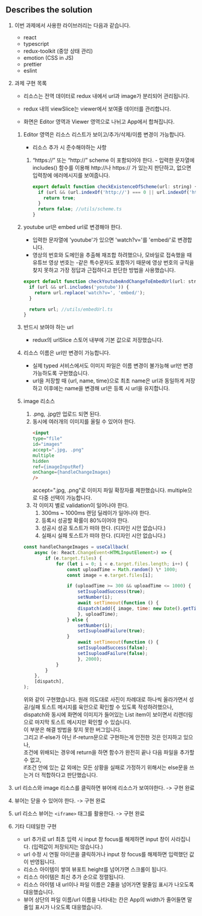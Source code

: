 ## Describes the solution

1.  이번 과제에서 사용한 라이브러리는 다음과 같습니다.

    - react
    - typescript
    - redux-toolkit (중앙 상태 관리)
    - emotion (CSS in JS)
    - prettier
    - eslint

2.  과제 구현 목록

    - 리소스는 전역 데이터로 redux 내에서 url과 image가 분리되어 관리됩니다.
    - redux 내의 viewSlice는 viewer에서 보여줄 데이터를 관리합니다.

    - 화면은 Editor 영역과 Viewer 영역으로 나뉘고 App에서 합쳐집니다.

    1.  Editor 영역은 리소스 리스트가 보이고/추가/삭제/이름 변경이 가능합니다.

        - 리소스 추가 시 준수해야하는 사항

        1. “https://” 또는 “http://” scheme 이 포함되어야 한다. - 입력한 문자열에 includes() 함수를 이용해 http://나 https:// 가 있는지 판단하고, 없으면 입력창에 에러메시지를 보여줍니다.

           ```javascript
           export default function checkExistenceOfScheme(url: string) {
             if (url && (url.indexOf('http://') === 0 || url.indexOf('https://') === 0)) {
               return true;
             }
             return false; //utils/scheme.ts
           }
           ```

    2.  youtube url은 embed url로 변경해야 한다.

        - 입력한 문자열에 'youtube'가 있으면 'watch?v='를 'embed/'로 변경합니다.
        - 영상의 번호와 도메인을 추출해 재조합 하려했으나, 모바일로 접속했을 때 유튜브 영상 번호는 -같은 특수문자도 포함하기 때문에 영상 번호의 규칙을 찾지 못하고 가장 정답과 근접하다고 판단한 방법을 사용했습니다.

        ```javascript
        export default function checkYoutubeAndChangeToEmbedUrl(url: string) {
          if (url && url.includes('youtube')) {
            return url.replace('watch?v=', 'embed/');
          }

          return url; //utils/embedUrl.ts
        }
        ```

    3.  반드시 보여야 하는 url
        - redux의 urlSlice 스토어 내부에 기본 값으로 저장했습니다.
    4.  리소스 이름은 url만 변경이 가능합니다.

        - 실제 typed 서비스에서도 이미지 파일은 이름 변경이 불가능해 url만 변경 가능하도록 구현했습니다.
        - url을 저장할 때 {url, name, time}으로 최초 name은 url과 동일하게 저장하고 이후에는 name을 변경해 url은 등록 시 url을 유지합니다.

    5.  image 리소스

        1.  .png, .jpg만 업로드 되면 된다.
        2.  동시에 여러개의 이미지를 올릴 수 있어야 한다.
            ```HTML
            <input
            type="file"
            id="images"
            accept=".jpg, .png"
            multiple
            hidden
            ref={imageInputRef}
            onChange={handleChangeImages}
            />
            ```
            accept=".jpg, .png"로 이미지 파일 확장자를 제한했습니다.
            multiple으로 다중 선택이 가능합니다.
        3.  각 이미지 별로 validation이 일어나야 한다.
            1. 300ms ~ 1000ms 랜덤 딜레이가 일어나야 한다.
            2. 등록시 성공할 확률이 80%이어야 한다.
            3. 성공시 성공 토스트가 떠야 한다. (디자인 시안 없습니다.)
            4. 실패시 실패 토스트가 떠야 한다. (디자인 시안 없습니다.)

        ```javascript
        const handleChangeImages = useCallback(
            async (e: React.ChangeEvent<HTMLInputElement>) => {
                if (e.target.files) {
                    for (let i = 0; i < e.target.files.length; i++) {
                        const uploadTime = Math.random() \* 1000;
                        const image = e.target.files[i];

                        if (uploadTime >= 300 && uploadTime <= 1000) {
                            setIsuploadSuccess(true);
                            setNumber(i);
                            await setTimeout(function () {
                            dispatch(add({ image, time: new Date().getTime() + i }));
                            }, uploadTime);
                        } else {
                            setNumber(i);
                            setIsuploadFailure(true);
                        }
                            await setTimeout(function () {
                            setIsuploadSuccess(false);
                            setIsuploadFailure(false);
                            }, 2000);
                    }
                }
            },
            [dispatch],
        );
        ```

        위와 같이 구현했습니다. 원래 의도대로 사진이 차례대로 하나씩 올라가면서 성공/실패 토스트 메시지를 육안으로 확인할 수 있도록 작성하려했으나,<br/>
        dispatch와 동시에 화면에 이미지가 들어있는 List item이 보이면서 리렌더링으로 마지막 토스트 메시지만 확인할 수 있습니다.<br/>
        이 부분은 해결 방법을 찾지 못한 버그입니다.<br/>
        그리고 if-else가 아닌 if-return문으로 구현하는게 안전한 것은 인지하고 있으나, <br/>
        조건에 위배되는 경우에 return을 하면 함수가 완전히 끝나 다음 파일을 추가할 수 없고,<br/>
        if조건 안에 있는 값 외에는 모든 상황을 실패로 가정하기 위해서는 else문을 쓰는거 더 적합하다고 판단했습니다.<br/>

3.  url 리소스와 image 리소스를 클릭하면 뷰어에 리소스가 보여야한다. -> 구현 완료
4.  뷰어는 닫을 수 있어야 한다. -> 구현 완료
5.  url 리소스 뷰어는 `<iframe>` 태그를 활용한다. -> 구현 완료

6.  기타 디테일한 구현
    - url 추가로 url 최초 입력 시 input 창 focus를 해제하면 input 창이 사라집니다. (입력값이 저장되지는 않습니다.)
    - url 수정 시 연필 아이콘을 클릭하거나 input 창 focus를 해제하면 입력했던 값이 반영됩니다.
    - 리소스 아이템이 쌓여 뷰포트 height를 넘어가면 스크롤이 됩니다.
    - 리소스 아이템은 최신 추가 순으로 정렬됩니다.
    - 리소스 아이템 내 url이나 파일 이름은 2줄을 넘어가면 말줄임 표시가 나오도록 대응했습니다.
    - 뷰어 상단의 파일 이름/url 이름을 나타내는 칸은 App의 width가 줄어들면 말줄임 표시가 나오도록 대응했습니다.
